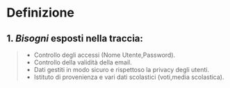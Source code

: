 # Definizione

## 1. *Bisogni* esposti nella traccia:
> - Controllo degli accessi (Nome Utente,Password).
> - Controllo della validità della email.
> - Dati gestiti in modo sicuro e rispettoso la privacy degli utenti.
> - Istituto di provenienza e vari dati scolastici (voti,media scolastica).


